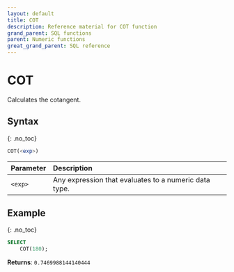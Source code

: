 ```yaml
---
layout: default
title: COT
description: Reference material for COT function
grand_parent: SQL functions
parent: Numeric functions
great_grand_parent: SQL reference
---
```


# COT

Calculates the cotangent.

## Syntax
{: .no_toc}

```sql
COT(<exp>)
```

| Parameter | Description                                           |
| :--------- | :----------------------------------------------------- |
| `<exp>`   | Any expression that evaluates to a numeric data type. |

## Example
{: .no_toc}

```sql
SELECT
    COT(180);
```

**Returns**: `0.7469988144140444`
